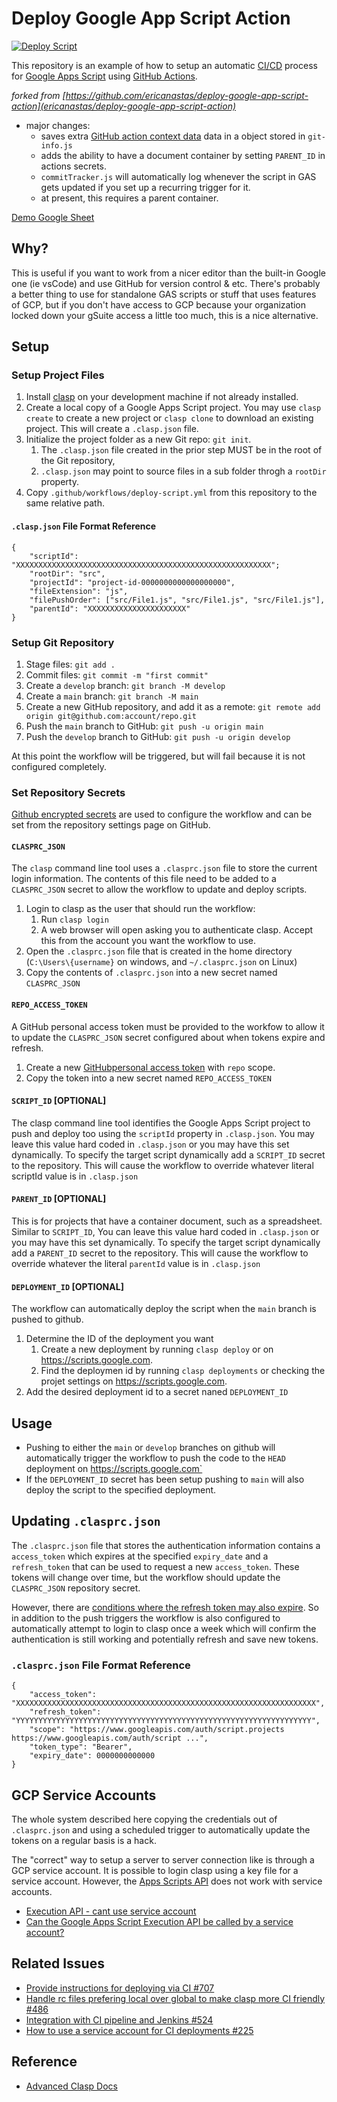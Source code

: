# Deploy Google App Script Action

[![Deploy Script](https://github.com/HarrierPigeon/deploy-google-app-script-action/actions/workflows/deploy-script.yml/badge.svg?branch=main)](https://github.com/HarrierPigeon/deploy-google-app-script-action/actions/workflows/deploy-script.yml)

This repository is an example of how to setup an automatic [CI/CD](https://en.wikipedia.org/wiki/CI/CD) process for [Google Apps Script](https://developers.google.com/apps-script) using [GitHub Actions](https://docs.github.com/en/actions).

*forked from [https://github.com/ericanastas/deploy-google-app-script-action](ericanastas/deploy-google-app-script-action)*
 - major changes:
   - saves extra [GitHub action context data](https://docs.github.com/en/actions/learn-github-actions/contexts#github-context) data in a object stored in ``git-info.js``
   - adds the ability to have a document container by setting ``PARENT_ID`` in actions secrets.
   - ``commitTracker.js`` will automatically log whenever the script in GAS gets updated if you set up a recurring trigger for it.
    - at present, this requires a parent container.

[Demo Google Sheet](https://docs.google.com/spreadsheets/d/1tli_An8Jg5-UQltOtRla7pz-mPRAYDfhExRkkVA2oJE/edit?usp=sharing)

## Why?

This is useful if you want to work from a nicer editor than the built-in Google one (ie vsCode) and use GitHub for version control & etc.  There's probably a better thing to use for standalone GAS scripts or stuff that uses features of GCP, but if you don't have access to GCP because your organization locked down your gSuite access a little too much, this is a nice alternative.

## Setup

### Setup Project Files

1. Install [clasp](https://developers.google.com/apps-script/guides/clasp) on your development machine if not already installed.
2. Create a local copy of a Google Apps Script project. You may use `clasp create` to create a new project or `clasp clone` to download an existing project. This will create a `.clasp.json` file.
3. Initialize the project folder as a new Git repo: `git init`. 
   1. The `.clasp.json` file created in the prior step MUST be in the root of the Git repository, 
   2. `.clasp.json` may point to source files in a sub folder throgh a `rootDir` property. 
4. Copy `.github/workflows/deploy-script.yml` from this repository to the same relative path.


#### `.clasp.json` File Format Reference

    {
        "scriptId": "XXXXXXXXXXXXXXXXXXXXXXXXXXXXXXXXXXXXXXXXXXXXXXXXXXXXXXXXX";        
        "rootDir": "src",
        "projectId": "project-id-0000000000000000000",
        "fileExtension": "js",
        "filePushOrder": ["src/File1.js", "src/File1.js", "src/File1.js"],
        "parentId": "XXXXXXXXXXXXXXXXXXXXXX"
    }


### Setup Git Repository

1. Stage files: `git add .`
2. Commit files: `git commit -m "first commit"`
3. Create a `develop` branch: `git branch -M develop`
4. Create a `main` branch: `git branch -M main`
5.  Create a new GitHub repository, and add it as a remote: `git remote add origin git@github.com:account/repo.git`
6.  Push the `main` branch to GitHub: `git push -u origin main`
7. Push the `develop` branch to GitHub: `git push -u origin develop`

At this point the workflow will be triggered, but will fail because it is not configured completely.

### Set Repository Secrets

[Github encrypted secrets](https://docs.github.com/en/actions/reference/encrypted-secrets) are used to configure the workflow and can be set from the repository settings page on GitHub.
#### `CLASPRC_JSON`

The `clasp` command line tool uses a `.clasprc.json` file to store the current login information. The contents of this file need to be added to a `CLASPRC_JSON` secret to allow the workflow to update and deploy scripts.

1. Login to clasp as the user that should run the workflow: 
   1. Run `clasp login` 
   2. A web browser will open asking you to authenticate clasp. Accept this from the account you want the workflow to use.
2. Open the `.clasprc.json` file that is created in the home directory (`C:\Users\{username}` on windows, and `~/.clasprc.json` on Linux)
3. Copy the contents of `.clasprc.json` into a new secret named `CLASPRC_JSON`

#### `REPO_ACCESS_TOKEN`
A GitHub personal access token must be provided to the workfow to allow it to update the `CLASPRC_JSON` secret configured about when tokens expire and refresh.

1. Create a new [GitHubpersonal access token](https://github.com/settings/tokens/new) with `repo` scope.
2. Copy the token into a new secret named `REPO_ACCESS_TOKEN`

#### `SCRIPT_ID` [OPTIONAL]

The clasp command line tool identifies the Google Apps Script project to push and deploy too using the `scriptId` property in `.clasp.json`. You may leave this value hard coded in `.clasp.json` or you may have this set dynamically. To specify the target script dynamically add a `SCRIPT_ID` secret to the repository. This will cause the workflow to override whatever literal scriptId value is in `.clasp.json`

#### `PARENT_ID` [OPTIONAL]

This is for projects that have a container document, such as a spreadsheet. Similar to `SCRIPT_ID`, You can leave this value hard coded in `.clasp.json` or you may have this set dynamically. To specify the target script dynamically add a `PARENT_ID` secret to the repository. This will cause the workflow to override whatever the literal ``parentId`` value is in `.clasp.json`

#### `DEPLOYMENT_ID` [OPTIONAL]

The workflow can automatically deploy the script when the `main` branch is pushed to github.

1. Determine the ID of the deployment you want
   1. Create a new deployment by running `clasp deploy` or on https://scripts.google.com.
   2. Find the deploymen id by running `clasp deployments` or checking the projet settings on https://scripts.google.com.
2. Add the desired deployment id to a secret naned `DEPLOYMENT_ID`
## Usage

- Pushing to either the `main` or `develop` branches on github will automatically trigger the workflow to push the code to the `HEAD` deployment on https://scripts.google.com`
- If the `DEPLOYMENT_ID` secret has been setup pushing to `main` will also deploy the script to the specified deployment.

## Updating `.clasprc.json`

The `.clasprc.json` file that stores the authentication information contains a `access_token` which expires at the specified `expiry_date` and a `refresh_token` that can be used to request a new `access_token`. These tokens will change over time, but the workflow should update the `CLASPRC_JSON` repository secret.

However, there are [conditions where the refresh token may also expire](https://developers.google.com/identity/protocols/oauth2#expiration). So in addition to the push triggers the workflow is also configured to automatically attempt to login to clasp once a week which will confirm the authentication is still working and potentially refresh and save new tokens.

### `.clasprc.json` File Format Reference

    {
        "access_token": "XXXXXXXXXXXXXXXXXXXXXXXXXXXXXXXXXXXXXXXXXXXXXXXXXXXXXXXXXXXXXXXXXXX",
        "refresh_token": "YYYYYYYYYYYYYYYYYYYYYYYYYYYYYYYYYYYYYYYYYYYYYYYYYYYYYYYYYYYYYYYYYY",
        "scope": "https://www.googleapis.com/auth/script.projects https://www.googleapis.com/auth/script ...",
        "token_type": "Bearer",
        "expiry_date": 0000000000000
    }

## GCP Service Accounts

The whole system described here copying the credentials out of `.clasprc.json` and using a scheduled trigger to automatically update the tokens on a regular basis is a hack. 

The "correct" way to setup a server to server connection like is through a GCP service account. It is possible to login clasp using a key file for a service account. However, the [Apps Scripts API](https://developers.google.com/apps-script/api/concepts) does not work with service accounts.

- [Execution API - cant use service account](https://issuetracker.google.com/issues/36763096)
- [Can the Google Apps Script Execution API be called by a service account?](https://stackoverflow.com/questions/33306299/can-the-google-apps-script-execution-api-be-called-by-a-service-account)
  
## Related Issues

- [Provide instructions for deploying via CI #707](https://github.com/google/clasp/issues/707)
- [Handle rc files prefering local over global to make clasp more CI friendly #486](https://github.com/google/clasp/pull/486)
- [Integration with CI pipeline and Jenkins #524](https://github.com/google/clasp/issues/524)
- [How to use a service account for CI deployments #225](https://github.com/google/clasp/issues/225)

## Reference

- [Advanced Clasp Docs](https://github.com/google/clasp/tree/master/docs)
  



    

















